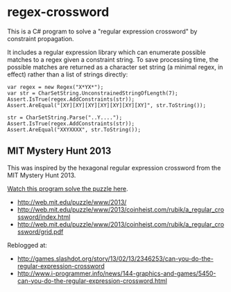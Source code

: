 regex-crossword
===============

This is a C# program to solve a "regular expression crossword" by constraint propagation.

It includes a regular expression library which can enumerate possible matches to a regex given a constraint string. To save processing time, the possible matches are returned as a character set string (a minimal regex, in effect) rather than a list of strings directly:

    var regex = new Regex("X*YX*");
    var str = CharSetString.UnconstrainedStringOfLength(7);
    Assert.IsTrue(regex.AddConstraints(str));
    Assert.AreEqual("[XY][XY][XY][XY][XY][XY][XY]", str.ToString());

    str = CharSetString.Parse("..Y....");
    Assert.IsTrue(regex.AddConstraints(str));
    Assert.AreEqual("XXYXXXX", str.ToString());

MIT Mystery Hunt 2013
---------------------

This was inspired by the hexagonal regular expression crossword from the MIT Mystery Hunt 2013.

[Watch this program solve the puzzle here](http://bradders.org/regex-crossword/).

* http://web.mit.edu/puzzle/www/2013/
* http://web.mit.edu/puzzle/www/2013/coinheist.com/rubik/a_regular_crossword/index.html
* http://web.mit.edu/puzzle/www/2013/coinheist.com/rubik/a_regular_crossword/grid.pdf

Reblogged at:

* http://games.slashdot.org/story/13/02/13/2346253/can-you-do-the-regular-expression-crossword
* http://www.i-programmer.info/news/144-graphics-and-games/5450-can-you-do-the-regular-expression-crossword.html

